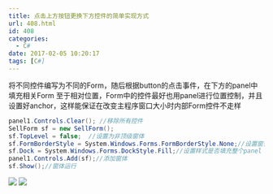 ```yaml
---
title: 点击上方按钮更换下方控件的简单实现方式
url: 408.html
id: 408
categories:
  - C#
date: 2017-02-05 10:20:17
tags: [C#]
---
```


将不同控件编写为不同的Form，随后根据button的点击事件，在下方的panel中填充相关Form 至于相对位置，Form中的控件最好也用panel进行位置控制，并且设置好anchor，这样能保证在改变主程序窗口大小时内部Form控件不走样
```cs
panel1.Controls.Clear(); //移除所有控件
SellForm sf = new SellForm();
sf.TopLevel = false;  //设置为非顶级窗体
sf.FormBorderStyle = System.Windows.Forms.FormBorderStyle.None;//设置窗体为非边框样式
sf.Dock = System.Windows.Forms.DockStyle.Fill;//设置样式是否填充整个panel
panel1.Controls.Add(sf);//添加窗体
sf.Show();//窗体运行
```
![](https://s2.ax1x.com/2019/08/07/e4xIij.jpg)
![](https://s2.ax1x.com/2019/08/07/e4x4oQ.jpg)